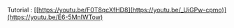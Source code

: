 Tutorial : [[https://youtu.be/F0T8qcXfHD8](https://youtu.be/_UiGPw-cpmo)](https://youtu.be/E6-5MnIWTow)
